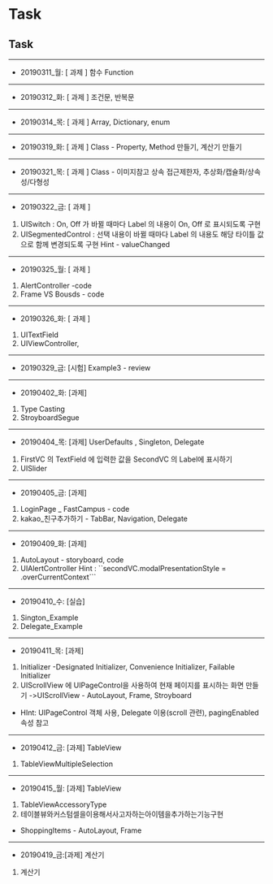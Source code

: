 # Task

## Task

------

- 20190311_월: [ 과제 ] 함수 Function

------

- 20190312_화: [ 과제 ] 조건문, 반복문

------

- 20190314_목: [ 과제 ] Array, Dictionary, enum

------

- 20190319_화: [ 과제 ] Class - Property, Method 만들기, 계산기 만들기

------

- 20190321_목: [ 과제 ] Class - 이미지참고 상속 접근제한자, 추상화/캡슐화/상속성/다형성

------

- 20190322_금: [ 과제 ]

1. UISwitch : On, Off 가 바뀔 때마다 Label 의 내용이 On, Off 로 표시되도록 구현
2. UISegmentedControl : 선택 내용이 바뀔 때마다 Label 의 내용도 해당 타이틀 값으로 함께 변경되도록 구현 Hint - valueChanged

------

- 20190325_월: [ 과제 ]

1. AlertController -code
2. Frame VS Bousds - code

------

- 20190326_화: [ 과제 ]

1. UITextField
2. UIViewController,

------

- 20190329_금: [시험] Example3 - review

------

- 20190402_화: [과제]

1. Type Casting
2. StroyboardSegue

------

- 20190404_목: [과제] UserDefaults , Singleton, Delegate

1. FirstVC 의 TextField 에 입력한 값을 SecondVC 의 Label에 표시하기
2. UISlider

------

- 20190405_금: [과제]

1. LoginPage _ FastCampus - code
2. kakao_친구추가하기 - TabBar, Navigation, Delegate

------

- 20190409_화: [과제]

1. AutoLayout - storyboard, code
2. UIAlertController Hint : ``secondVC.modalPresentationStyle = .overCurrentContext```

------

- 20190410_수: [실습]

1. Sington_Example
2. Delegate_Example

------

- 20190411_목: [과제]

1. Initializer -Designated Initializer, Convenience Initializer, Failable Initializer
2. UIScrollView 에 UIPageControl을 사용하여 현재 페이지를 표시하는 화면 만들기 ->UIScrollView - AutoLayout, Frame, Stroyboard

- HInt: UIPageControl 객체 사용, Delegate 이용(scroll 관련), pagingEnabled 속성 참고

------

- 20190412_금: [과제] TableView

1. TableViewMultipleSelection

------

- 20190415_월: [과제] TableView

1. TableViewAccessoryType
2. 테이블뷰와커스텀셀을이용해서사고자하는아이템을추가하는기능구현

- ShoppingItems - AutoLayout, Frame

***

* 20190419_금:[과제] 계산기

1. 계산기